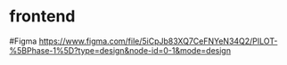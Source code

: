 # frontend

#Figma
https://www.figma.com/file/5iCpJb83XQ7CeFNYeN34Q2/PILOT-%5BPhase-1%5D?type=design&node-id=0-1&mode=design
